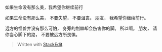 

















如果生命没有那么美，我希望你继续前行


如果生命没有那么美，
不要失望，
不要沮丧，
朋友，
我希望你继续前行。

远方的怪兽并没有那么可怕，
身旁的荆棘却会伤害你的脚。
所以啊，
朋友，
请你当心脚下的路，
不要被远方所畏惧。

























> Written with [StackEdit](https://stackedit.io/).
<!--stackedit_data:
eyJoaXN0b3J5IjpbLTM1MTAxOTQzMyw2ODk3MDE2NjhdfQ==
-->